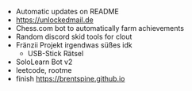  - Automatic updates on README
 - https://unlockedmail.de
 - Chess.com bot to automatically farm achievements
 - Random discord skid tools for clout
 - Fränzii Projekt irgendwas süßes idk
   - USB-Stick Rätsel
 - SoloLearn Bot v2
 - leetcode, rootme
 - finish https://brentspine.github.io
